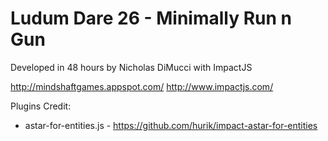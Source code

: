 Ludum Dare 26 - Minimally Run n Gun
======
Developed in 48 hours by Nicholas DiMucci with ImpactJS

http://mindshaftgames.appspot.com/
http://www.impactjs.com/

Plugins Credit:
* astar-for-entities.js - https://github.com/hurik/impact-astar-for-entities
